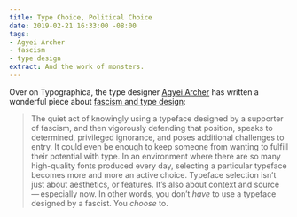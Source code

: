 ```yaml
---
title: Type Choice, Political Choice
date: 2019-02-21 16:33:00 -08:00
tags:
- Agyei Archer
- fascism
- type design
extract: And the work of monsters.
---
```


Over on Typographica, the type designer [Agyei Archer](https://agyei.design) has written a wonderful piece about [fascism and type design](https://typographica.org/on-typography/type-choice-political-choice/):

> The quiet act of knowingly using a typeface designed by a supporter of fascism, and then vigorously defending that position, speaks to determined, privileged ignorance, and poses additional challenges to entry. It could even be enough to keep someone from wanting to fulfill their potential with type. In an environment where there are so many high-quality fonts produced every day, selecting a particular typeface becomes more and more an active choice. Typeface selection isn’t just about aesthetics, or features. It’s also about context and source — especially now. In other words, you don’t _have_ to use a typeface designed by a fascist. You _choose_ to.

